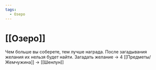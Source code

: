 ```yaml
---
tags:
  - Озеро
---
```

# [[Озеро]]
Чем больше вы соберете, тем лучше награда. После загадывания желания их нельзя будет найти. 
Загадать желание -> 4 [[Предметы/Жемчужина]] -> [[Шенлун]]
